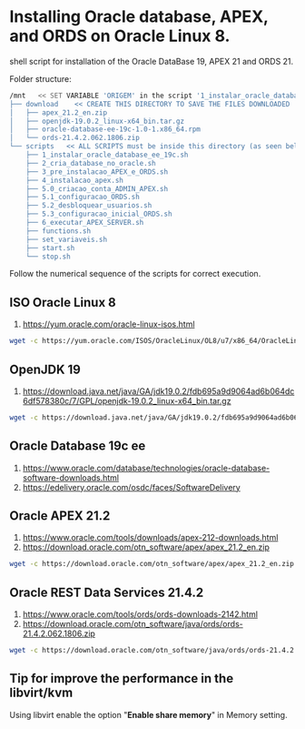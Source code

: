 # Installing Oracle database, APEX, and ORDS on Oracle Linux 8.
shell script for installation of the Oracle DataBase 19, APEX 21 and ORDS 21.

Folder structure: 
```bash
/mnt   << SET VARIABLE 'ORIGEM' in the script '1_instalar_oracle_database_ee_19c.sh' TO PATH
├── download    << CREATE THIS DIRECTORY TO SAVE THE FILES DOWNLOADED
│   ├── apex_21.2_en.zip
│   ├── openjdk-19.0.2_linux-x64_bin.tar.gz
│   ├── oracle-database-ee-19c-1.0-1.x86_64.rpm
│   └── ords-21.4.2.062.1806.zip
└── scripts   << ALL SCRIPTS must be inside this directory (as seen below)
    ├── 1_instalar_oracle_database_ee_19c.sh
    ├── 2_cria_database_no_oracle.sh
    ├── 3_pre_instalacao_APEX_e_ORDS.sh
    ├── 4_instalacao_apex.sh
    ├── 5.0_criacao_conta_ADMIN_APEX.sh
    ├── 5.1_configuracao_ORDS.sh
    ├── 5.2_desbloquear_usuarios.sh
    ├── 5.3_configuracao_inicial_ORDS.sh
    ├── 6_executar_APEX_SERVER.sh
    ├── functions.sh
    ├── set_variaveis.sh
    ├── start.sh
    └── stop.sh
```
Follow the numerical sequence of the scripts for correct execution.

## ISO Oracle Linux 8
1. https://yum.oracle.com/oracle-linux-isos.html
```bash
wget -c https://yum.oracle.com/ISOS/OracleLinux/OL8/u7/x86_64/OracleLinux-R8-U7-x86_64-dvd.iso
```

## OpenJDK 19
1. https://download.java.net/java/GA/jdk19.0.2/fdb695a9d9064ad6b064dc6df578380c/7/GPL/openjdk-19.0.2_linux-x64_bin.tar.gz
```bash
wget -c https://download.java.net/java/GA/jdk19.0.2/fdb695a9d9064ad6b064dc6df578380c/7/GPL/openjdk-19.0.2_linux-x64_bin.tar.gz
```
## Oracle Database 19c ee
1. https://www.oracle.com/database/technologies/oracle-database-software-downloads.html
2. https://edelivery.oracle.com/osdc/faces/SoftwareDelivery

## Oracle APEX 21.2
1. https://www.oracle.com/tools/downloads/apex-212-downloads.html
2. https://download.oracle.com/otn_software/apex/apex_21.2_en.zip
```bash
wget -c https://download.oracle.com/otn_software/apex/apex_21.2_en.zip
```

## Oracle REST Data Services 21.4.2
1. https://www.oracle.com/tools/ords/ords-downloads-2142.html
2. https://download.oracle.com/otn_software/java/ords/ords-21.4.2.062.1806.zip
```bash
wget -c https://download.oracle.com/otn_software/java/ords/ords-21.4.2.062.1806.zip
```
## Tip for improve the performance in the libvirt/kvm
Using libvirt enable the option "**Enable share memory**" in Memory setting.
